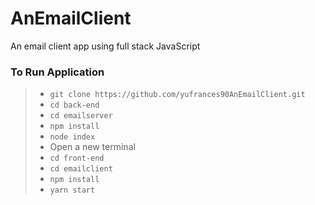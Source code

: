 # AnEmailClient
An email client app using full stack JavaScript


### To Run Application

> - `git clone https://github.com/yufrances90AnEmailClient.git`
> - `cd back-end`
> - `cd emailserver`
> - `npm install`
> - `node index`
> - Open a new terminal 
> - `cd front-end`
> - `cd emailclient`
> - `npm install`
> - `yarn start`